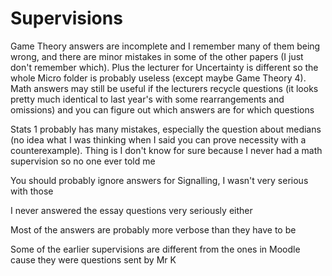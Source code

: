 # Supervisions
Game Theory answers are incomplete and I remember many of them being wrong, and there are minor mistakes in some of the other papers (I just don't remember which). Plus the lecturer for Uncertainty is different so the whole Micro folder is probably useless (except maybe Game Theory 4). Math answers may still be useful if the lecturers recycle questions (it looks pretty much identical to last year's with some rearrangements and omissions) and you can figure out which answers are for which questions

Stats 1 probably has many mistakes, especially the question about medians (no idea what I was thinking when I said you can prove necessity with a counterexample). Thing is I don't know for sure because I never had a math supervision so no one ever told me

You should probably ignore answers for Signalling, I wasn't very serious with those

I never answered the essay questions very seriously either

Most of the answers are probably more verbose than they have to be

Some of the earlier supervisions are different from the ones in Moodle cause they were questions sent by Mr K
